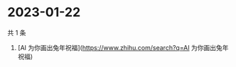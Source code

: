 # 2023-01-22

共 1 条

<!-- BEGIN -->
<!-- 最后更新时间 Sun Jan 22 2023 07:06:58 GMT+0800 (China Standard Time) -->

1. [AI 为你画出兔年祝福](https://www.zhihu.com/search?q=AI 为你画出兔年祝福)

<!-- END -->
